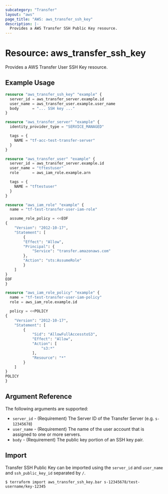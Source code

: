 ```yaml
---
subcategory: "Transfer"
layout: "aws"
page_title: "AWS: aws_transfer_ssh_key"
description: |-
  Provides a AWS Transfer SSH Public Key resource.
---
```


# Resource: aws_transfer_ssh_key

Provides a AWS Transfer User SSH Key resource.

## Example Usage

```terraform
resource "aws_transfer_ssh_key" "example" {
  server_id = aws_transfer_server.example.id
  user_name = aws_transfer_user.example.user_name
  body      = "... SSH key ..."
}

resource "aws_transfer_server" "example" {
  identity_provider_type = "SERVICE_MANAGED"

  tags = {
    NAME = "tf-acc-test-transfer-server"
  }
}

resource "aws_transfer_user" "example" {
  server_id = aws_transfer_server.example.id
  user_name = "tftestuser"
  role      = aws_iam_role.example.arn

  tags = {
    NAME = "tftestuser"
  }
}

resource "aws_iam_role" "example" {
  name = "tf-test-transfer-user-iam-role"

  assume_role_policy = <<EOF
{
	"Version": "2012-10-17",
	"Statement": [
		{
		"Effect": "Allow",
		"Principal": {
			"Service": "transfer.amazonaws.com"
		},
		"Action": "sts:AssumeRole"
		}
	]
}
EOF
}

resource "aws_iam_role_policy" "example" {
  name = "tf-test-transfer-user-iam-policy"
  role = aws_iam_role.example.id

  policy = <<POLICY
{
	"Version": "2012-10-17",
	"Statement": [
		{
			"Sid": "AllowFullAccesstoS3",
			"Effect": "Allow",
			"Action": [
				"s3:*"
			],
			"Resource": "*"
		}
	]
}
POLICY
}
```

## Argument Reference

The following arguments are supported:

* `server_id` - (Requirement) The Server ID of the Transfer Server (e.g. `s-12345678`)
* `user_name` - (Requirement) The name of the user account that is assigned to one or more servers.
* `body` - (Requirement) The public key portion of an SSH key pair.

## Import

Transfer SSH Public Key can be imported using the `server_id` and `user_name` and `ssh_public_key_id` separated by `/`.

```
$ terraform import aws_transfer_ssh_key.bar s-12345678/test-username/key-12345
```
